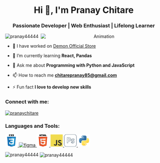 <h1 align="center">Hi 👋, I'm Pranay Chitare</h1>
<h3 align="center">Passionate Developer | Web Enthusiast | Lifelong Learner</h3>

<p align="center">
  <img src="https://github.com/user-attachments/assets/d9560fb0-6ef7-415e-accf-f9b5acf59b63" alt="Animation" align="right" width="390" />
</p>

<p align="left">
  <img src="https://komarev.com/ghpvc/?username=pranay44444&label=Profile%20views&color=0e75b6&style=flat" alt="pranay44444" />
</p>

- 🤝 I have worked on [Demon Official Store](https://demonofficialstore.com)

- 🌱 I’m currently learning **React, Pandas**

- 💬 Ask me about **Programming with Python and JavaScript**

- 📫 How to reach me **chitarepranay85@gmail.com**

- ⚡ Fun fact **I love to develop new skills**

<h3 align="left">Connect with me:</h3>
<p align="left">
  <a href="https://linkedin.com/in/pranaychitare" target="blank">
    <img align="center" src="https://raw.githubusercontent.com/rahuldkjain/github-profile-readme-generator/master/src/images/icons/Social/linked-in-alt.svg" alt="pranaychitare" height="30" width="40" />
  </a>
</p>

<h3 align="left">Languages and Tools:</h3>
<p align="left">
  <a href="https://www.w3schools.com/css/" target="_blank" rel="noreferrer">
    <img src="https://raw.githubusercontent.com/devicons/devicon/master/icons/css3/css3-original-wordmark.svg" alt="css3" width="40" height="40"/>
  </a>
  <a href="https://www.figma.com/" target="_blank" rel="noreferrer">
    <img src="https://www.vectorlogo.zone/logos/figma/figma-icon.svg" alt="figma" width="40" height="40"/>
  </a>
  <a href="https://www.w3.org/html/" target="_blank" rel="noreferrer">
    <img src="https://raw.githubusercontent.com/devicons/devicon/master/icons/html5/html5-original-wordmark.svg" alt="html5" width="40" height="40"/>
  </a>
  <a href="https://developer.mozilla.org/en-US/docs/Web/JavaScript" target="_blank" rel="noreferrer">
    <img src="https://raw.githubusercontent.com/devicons/devicon/master/icons/javascript/javascript-original.svg" alt="javascript" width="40" height="40"/>
  </a>
  <a href="https://www.photoshop.com/en" target="_blank" rel="noreferrer">
    <img src="https://raw.githubusercontent.com/devicons/devicon/master/icons/photoshop/photoshop-line.svg" alt="photoshop" width="40" height="40"/>
  </a>
  <a href="https://www.python.org" target="_blank" rel="noreferrer">
    <img src="https://raw.githubusercontent.com/devicons/devicon/master/icons/python/python-original.svg" alt="python" width="40" height="40"/>
  </a>
</p>

<p>
  <img align="left" src="https://github-readme-stats.vercel.app/api/top-langs?username=pranay44444&show_icons=true&locale=en&layout=compact" alt="pranay44444" />
</p>

<p>
  &nbsp;<img align="center" src="https://github-readme-stats.vercel.app/api?username=pranay44444&show_icons=true&locale=en" alt="pranay44444" />
</p>
